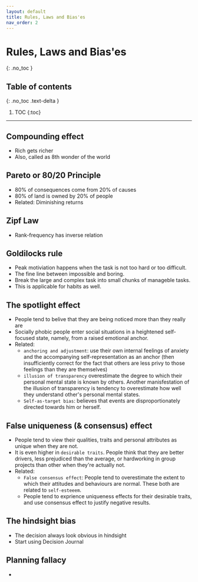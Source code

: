 ```yaml
---
layout: default
title: Rules, Laws and Bias'es
nav_order: 2
---
```


# Rules, Laws and Bias'es
{: .no_toc }

## Table of contents
{: .no_toc .text-delta }

1. TOC
{:toc}

---


## Compounding effect
- Rich gets richer
- Also, called as 8th wonder of the world

## Pareto or 80/20 Principle
- 80% of consequences come from 20% of causes
- 80% of land is owned by 20% of people
- Related: Diminishing returns

##  Zipf Law
- Rank-frequency has inverse relation

##  Goldilocks rule
- Peak motiviation happens when the task is not too hard or too difficult. 
- The fine line between impossible and boring.
- Break the large and complex task into small chunks of manageble tasks. 
- This is applicable for habits as well.

## The spotlight effect
- People tend to belive that they are being noticed more than they really are
- Socially phobic people enter social situations in a heightened self-focused state, namely, from a raised emotional anchor. 
- Related: 
    - `anchoring and adjustment`: use their own internal feelings of anxiety and the accompanying self-representation as an anchor (then insufficiently correct for the fact that others are less privy to those feelings than they are themselves)
    - `illusion of transparency` overestimate the degree to which their personal mental state is known by others. Another manisfestation of the illusion of transparency is tendency to overestimate how well they understand other's personal mental states.
    - `Self-as-target bias`: believes that events are disproportionately directed towards him or herself.

## False uniqueness (& consensus) effect
- People tend to view their qualities, traits and personal attributes as unique when they are not. 
- It is even higher in `desirable traits`. People think that they are better drivers, less prejudiced than the average, or hardworking in group projects than other when they're actually not.
- Related:
    - `False consensus effect`: People tend to overestimate the extent to which their attitudes and behaviours are normal. These both are related to `self-esteeem`.
    - People tend to exprience uniqueness effects for their desirable traits, and use consensus effect to justify negative results. 

## The hindsight bias
- The decision always look obvious in hindsight
- Start using Decision Journal

## Planning fallacy
- 
